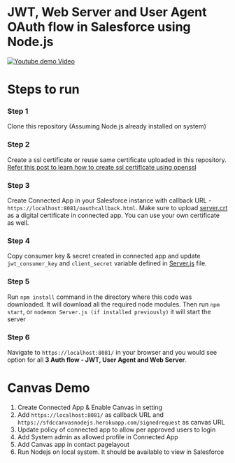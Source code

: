 # JWT, Web Server and User Agent OAuth flow in Salesforce using Node.js

[![Youtube demo Video](https://img.youtube.com/vi/Iez9xdKbeuk/0.jpg)](https://www.youtube.com/watch?v=Iez9xdKbeuk)


# Steps to run

### Step 1
Clone this repository (Assuming Node.js already installed on system)

### Step 2
Create a ssl certificate or reuse same certificate uploaded in this repository. [Refer this post to learn how to create ssl certificate using openssl](http://www.jitendrazaa.com/blog/salesforce/use-lightning-components-on-external-websites-lightning-out/)

### Step 3
Create Connected App in your Salesforce instance with callback URL - `https://localhost:8081/oauthcallback.html`. Make sure to upload [server.crt](https://github.com/JitendraZaa/JWTDemo/blob/master/server.crt) as a digital certificate in connected app. You can use your own certificate as well.

### Step 4
Copy consumer key & secret created in connected app and update `jwt_consumer_key` and `client_secret` variable defined in [Server.js](https://github.com/JitendraZaa/JWTDemo/blob/master/Server.js) file.
 

### Step 5
Run `npm install` command in the directory where this code was downloaded. It will download all the required node modules.
Then run `npm start`, or `nodemon Server.js (if installed previously)` it will start the server

### Step 6
Navigate to `https://localhost:8081/` in your browser and you would see option for all **3 Auth flow - JWT, User Agent and Web Server**.

# Canvas Demo
1. Create Connected App & Enable Canvas in setting
2. Add `https://localhost:8081/` as callback URL and `https://sfdccanvasnodejs.herokuapp.com/signedrequest` as canvas URL
3. Update policy of connected app to allow per approved users to login
4. Add System admin as allowed profile in Connected App
5. Add Canvas app in contact pagelayout
6. Run Nodejs on local system. It should be available to view in Salesforce